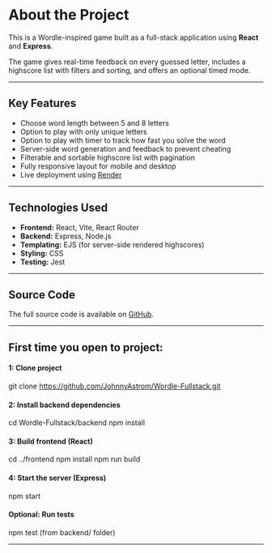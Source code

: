 # About the Project

This is a Wordle-inspired game built as a full-stack application using **React** and **Express**.

The game gives real-time feedback on every guessed letter, includes a highscore list with filters and sorting, and offers an optional timed mode.

---

## Key Features

- Choose word length between 5 and 8 letters  
- Option to play with only unique letters  
- Option to play with timer to track how fast you solve the word  
- Server-side word generation and feedback to prevent cheating  
- Filterable and sortable highscore list with pagination  
- Fully responsive layout for mobile and desktop  
- Live deployment using [Render](https://wordle-fullstack-app.onrender.com/)

---

## Technologies Used

- **Frontend:** React, Vite, React Router  
- **Backend:** Express, Node.js  
- **Templating:** EJS (for server-side rendered highscores)  
- **Styling:** CSS  
- **Testing:** Jest

---

## Source Code

The full source code is available on [GitHub](https://github.com/JohnnyAstrom/wordle-fullstack).

---

## First time you open to project:

#### 1: Clone project
git clone https://github.com/JohnnyAstrom/Wordle-Fullstack.git

#### 2: Install backend dependencies
cd Wordle-Fullstack/backend
npm install

#### 3: Build frontend (React)
cd ../frontend
npm install
npm run build

#### 4: Start the server (Express)
npm start

#### Optional: Run tests
npm test (from backend/ folder)

---
